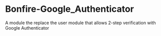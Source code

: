 Bonfire-Google_Authenticator
============================

A module the replace the user module that allows 2-step verification with Google Authenticator
